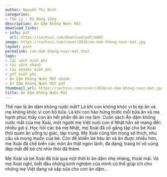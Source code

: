 ```yaml
---
author: Nguyễn Thị Ninh
categories:
- Tâm Lý - Kỹ Năng Sống
description: Ăn Dặm Không Nước Mắt
download_links:
- info: pdf
  url: https://sachvui.com/download/pdf/6865
image: https://sachvui.com/cover/2018/an-dam-khong-nuoc-mat.jpg
layout: post
permalink: /an-dam-khong-nuoc-mat.html
tags:
- tải sách miễn phí
- tải sách nhanh
- tải ebooks miễn phí
- pdf miễn phí
- Ăn Dặm Không Nước Mắt ebook
- Ăn Dặm Không Nước Mắt pdf
thumbnail_url: https://sachvui.com/cover/2018/an-dam-khong-nuoc-mat.jpg
title: Ăn Dặm Không Nước Mắt
---
```


 <div class="item-desc text-justify"> <p>Thế nào là ăn dặm không nước mắt? Là khi con không khóc vì bị ép ăn và mẹ không khóc vì con bỏ bữa. Là khi con hào hứng trước mỗi bữa ăn và mẹ hạnh phúc thấy con ăn hết phần đồ ăn mẹ làm. Cuốn sách Ăn dặm không nước mắt của mẹ Xoài, một người mẹ Việt nuôi con ở Nhật hẳn sẽ mang đến nhiều gợi ý. Học hỏi các bà mẹ Nhật, mẹ Xoài đã cố gắng tập cho bé Xoài thói quen ăn uống tự giác, tập trung. Mẹ Xoài cũng tôn trọng sở thích, nhu cầu và mong muốn của bé. Còn để khiến bé háu ăn và ăn được nhiều hơn, mẹ Xoài đã chế biến các món ăn thật ngon lành, đa dạng, trang trí vô cùng đẹp mắt để bé chỉ nhìn thôi đã thèm.</p><p>Mẹ Xoài và bé Xoài đã trải qua một thời kì ăn dặm nhẹ nhàng, thoải mái. Và mẹ Xoài nghĩ, biết đâu những kinh nghiệm của mình có thể giúp ích cho những mẹ Việt đang và sắp sửa cho con ăn dặm…</p> </div>